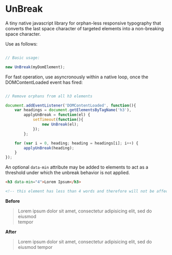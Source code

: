 UnBreak
=========

A tiny native javascript library for orphan-less responsive typography that converts the last space character of targeted elements into a non-breaking space character.

Use as follows: 

``` javascript

// Basic usage:

new UnBreak(myDomElement);

```

For fast operation, use asyncronously within a native loop, once the DOMContentLoaded event has fired:

``` javascript

// Remove orphans from all h3 elements

document.addEventListener('DOMContentLoaded', function(){
    var headings = document.getElementsByTagName('h3'),
        applyUnBreak = function(el) {
            setTimeout(function(){
                new UnBreak(el);
            });
        };

    for (var i = 0, heading; heading = headings[i]; i++) {
        applyUnBreak(heading);
    }
});

```

An optional `data-min` attribute may be added to elements to act as a threshold under which the unbreak behavior is not applied.

``` html
<h3 data-min="4">Lorem Ipsum</h3>

<!-- this element has less than 4 words and therefore will not be affected by unbreak -->
```

**Before**

> Lorem ipsum dolor sit amet, consectetur adipisicing elit, sed do eiusmod<br/>
tempor

**After**

> Lorem ipsum dolor sit amet, consectetur adipisicing elit, sed do<br/>
eiusmod tempor